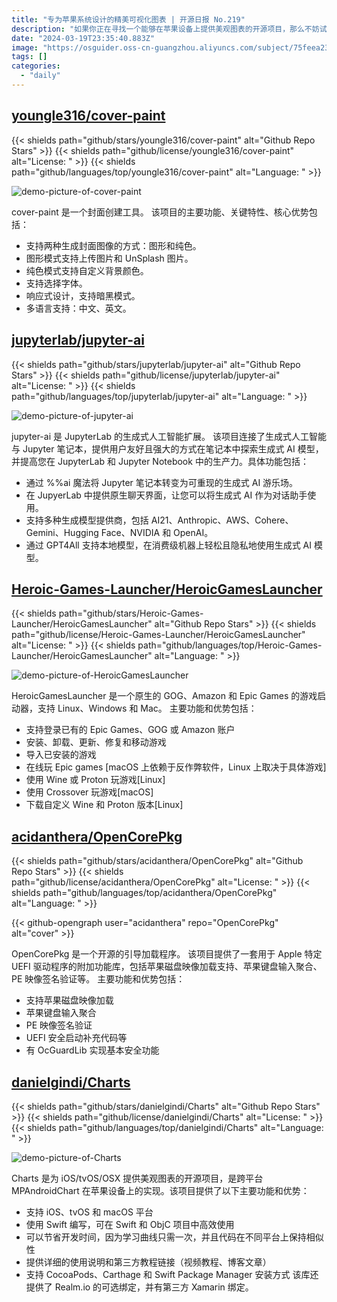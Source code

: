 ```yaml
---
title: "专为苹果系统设计的精美可视化图表 | 开源日报 No.219"
description: "如果你正在寻找一个能够在苹果设备上提供美观图表的开源项目，那么不妨试试一下 Charts。这个跨平台的项目支持 iOS、tvOS 和 macOS，使用 Swift 编写，提供详细的使用说明和第三方教程链接，安装方式也非常方便。节省开发时间，保持代码在不同平台上的相似性，让你的图表展示更加高效和美观。"
date: "2024-03-19T23:35:40.883Z"
image: "https://osguider.oss-cn-guangzhou.aliyuncs.com/subject/75feea236d57e5e34bb1e529e4ae857c.png"
tags: []
categories:
  - "daily"
---
```


## [youngle316/cover-paint](https://github.com/youngle316/cover-paint)

{{< shields path="github/stars/youngle316/cover-paint" alt="Github Repo Stars" >}} {{< shields path="github/license/youngle316/cover-paint" alt="License: " >}} {{< shields path="github/languages/top/youngle316/cover-paint" alt="Language: " >}}

![demo-picture-of-cover-paint](https://picgo-daily.oss-cn-guangzhou.aliyuncs.com/picgo-daily/2024/ed84f17622887f98175a9c5631fed033.png)

cover-paint 是一个封面创建工具。
该项目的主要功能、关键特性、核心优势包括：

- 支持两种生成封面图像的方式：图形和纯色。
- 图形模式支持上传图片和 UnSplash 图片。
- 纯色模式支持自定义背景颜色。
- 支持选择字体。
- 响应式设计，支持暗黑模式。
- 多语言支持：中文、英文。
  
## [jupyterlab/jupyter-ai](https://github.com/jupyterlab/jupyter-ai)

{{< shields path="github/stars/jupyterlab/jupyter-ai" alt="Github Repo Stars" >}} {{< shields path="github/license/jupyterlab/jupyter-ai" alt="License: " >}} {{< shields path="github/languages/top/jupyterlab/jupyter-ai" alt="Language: " >}}

![demo-picture-of-jupyter-ai](https://osguider.oss-cn-guangzhou.aliyuncs.com/subject/a006be3c7e579240e8742f2bc4f0e956.png)

jupyter-ai 是 JupyterLab 的生成式人工智能扩展。
该项目连接了生成式人工智能与 Jupyter 笔记本，提供用户友好且强大的方式在笔记本中探索生成式 AI 模型，并提高您在 JupyterLab 和 Jupyter Notebook 中的生产力。具体功能包括：

- 通过 %%ai 魔法将 Jupyter 笔记本转变为可重现的生成式 AI 游乐场。
- 在 JupyerLab 中提供原生聊天界面，让您可以将生成式 AI 作为对话助手使用。
- 支持多种生成模型提供商，包括 AI21、Anthropic、AWS、Cohere、Gemini、Hugging Face、NVIDIA 和 OpenAI。
- 通过 GPT4All 支持本地模型，在消费级机器上轻松且隐私地使用生成式 AI 模型。
  
## [Heroic-Games-Launcher/HeroicGamesLauncher](https://github.com/Heroic-Games-Launcher/HeroicGamesLauncher)

{{< shields path="github/stars/Heroic-Games-Launcher/HeroicGamesLauncher" alt="Github Repo Stars" >}} {{< shields path="github/license/Heroic-Games-Launcher/HeroicGamesLauncher" alt="License: " >}} {{< shields path="github/languages/top/Heroic-Games-Launcher/HeroicGamesLauncher" alt="Language: " >}}

![demo-picture-of-HeroicGamesLauncher](https://static.osguider.com/subject/github/Heroic-Games-Launcher/HeroicGamesLauncher/bff60a44061cf74a1e5ff5bfd3ce6d47.png)

HeroicGamesLauncher 是一个原生的 GOG、Amazon 和 Epic Games 的游戏启动器，支持 Linux、Windows 和 Mac。
主要功能和优势包括：

- 支持登录已有的 Epic Games、GOG 或 Amazon 账户
- 安装、卸载、更新、修复和移动游戏
- 导入已安装的游戏
- 在线玩 Epic games [macOS 上依赖于反作弊软件，Linux 上取决于具体游戏]
- 使用 Wine 或 Proton 玩游戏[Linux]
- 使用 Crossover 玩游戏[macOS]
- 下载自定义 Wine 和 Proton 版本[Linux]
  
## [acidanthera/OpenCorePkg](https://github.com/acidanthera/OpenCorePkg)

{{< shields path="github/stars/acidanthera/OpenCorePkg" alt="Github Repo Stars" >}} {{< shields path="github/license/acidanthera/OpenCorePkg" alt="License: " >}} {{< shields path="github/languages/top/acidanthera/OpenCorePkg" alt="Language: " >}}

{{< github-opengraph user="acidanthera" repo="OpenCorePkg" alt="cover" >}}

OpenCorePkg 是一个开源的引导加载程序。
该项目提供了一套用于 Apple 特定 UEFI 驱动程序的附加功能库，包括苹果磁盘映像加载支持、苹果键盘输入聚合、PE 映像签名验证等。
主要功能和优势包括：

- 支持苹果磁盘映像加载
- 苹果键盘输入聚合
- PE 映像签名验证
- UEFI 安全启动补充代码等
- 有 OcGuardLib 实现基本安全功能
  
## [danielgindi/Charts](https://github.com/danielgindi/Charts)

{{< shields path="github/stars/danielgindi/Charts" alt="Github Repo Stars" >}} {{< shields path="github/license/danielgindi/Charts" alt="License: " >}} {{< shields path="github/languages/top/danielgindi/Charts" alt="Language: " >}}

![demo-picture-of-Charts](https://picgo-daily.oss-cn-guangzhou.aliyuncs.com/picgo-daily/2024/0e34f6da7602cffd556633fb7a05ac05.png)

Charts 是为 iOS/tvOS/OSX 提供美观图表的开源项目，是跨平台 MPAndroidChart 在苹果设备上的实现。该项目提供了以下主要功能和优势：

- 支持 iOS、tvOS 和 macOS 平台
- 使用 Swift 编写，可在 Swift 和 ObjC 项目中高效使用
- 可以节省开发时间，因为学习曲线只需一次，并且代码在不同平台上保持相似性
- 提供详细的使用说明和第三方教程链接（视频教程、博客文章）
- 支持 CocoaPods、Carthage 和 Swift Package Manager 安装方式
该库还提供了 Realm.io 的可选绑定，并有第三方 Xamarin 绑定。
  
